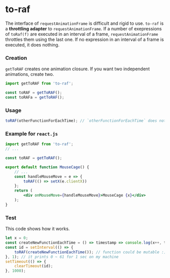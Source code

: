 # to-raf
The interface of `requestAnimationFrame` is difficult and rigid to use. 
`to-raf` is a **throttling adapter** to `requestAnimationFrame`. If a number of exepressions of `toRaf(f)` are executed in an interval of a frame, `requestAnimationFrame` throttles them using the last one. If no expression in an interval of a frame is executed, it does nothing.

### Creation
`getToRAF` creates one animation closure.
If you want two independent animations, create two.
```js
import getToRAF from 'to-raf';

const toRAF = getToRAF();
const toRAFa = getToRAF();
```

### Usage
```js
toRAF(otherFunctionForEachTime); // `otherFunctionForEachTime` does not need to be a single ref.
```

### Example for `react.js`
```jsx
import getToRAF from 'to-raf';
// ...

const toRAF = getToRAF();

export default function MouseCage() {
    // ...
    const handleMouseMove = e => {
        toRAF(() => setX(e.clientX))
    };
    return (
        <div onMouseMove={handleMouseMove}>MouseCage {x}</div>
    );
}
```

### Test
This code shows how it works.
```js
let x = 0;
const createNewFunctionEachTime = () => timestamp => console.log(x++, timestamp);
const id = setInterval(() => {
    toRAF(createNewFunctionEachTime()); // function could be mutable :) wow
}, 1); // it prints 0 ~ 61 for 1 sec on my machine
setTimeout(() => {
    clearTimeout(id);
}, 1000);
```

